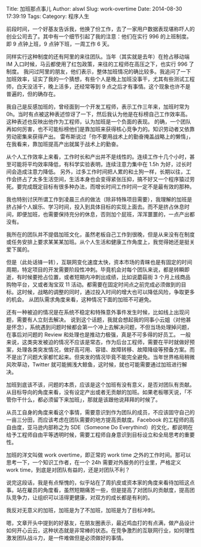 Title: 加班那点事儿
Author: alswl
Slug: work-overtime
Date: 2014-08-30 17:39:19
Tags: 
Category: 程序人生

前段时间，一个好基友告诉我，他换了份工作，去了一家用户数据表现堪称吓人的创业公司去了。其中有一个细节引起了我的注意：他们在实行 996 的上班制度。即 9 点钟上班，9 点钟下班，一周工作 6 天。

同样实行这种制度的还有阿里的来往团队。当年（其实就是去年）在抢占移动端 IM 入口时候，马云都使用了红包政策，来往的工程师在高压之下，也实行 996 了制度。
我问过阿里的朋友，他们表示，整体加班情况的确比较多。我追问了一下加班效率，证实了我的一个猜想，有些个人是晚上加班没事干，尤其有些测试工程师，白天没活干，晚上活多，还经常等到 9 点之后才有事情。这个现象也许不是普遍的，但的确存在。

我自己是反感加班的，曾经面到一个开发工程师，表示工作三年来，加班时常为 0h。当时有点被这种表述惊讶了一下，然后我认为他是在标榜自己工作效率高。
这种表述也反映出他作为工程师，认为加班是一个负面的表现。
的确，一个团队再如何厉害，也不可能标榜他们是靠加班来获得核心竞争力的。知识劳动者又依靠劳动密集来获得产出。
雷布斯说过「你不要用战术上的勤奋掩盖战略上的懒惰」，在我看来，靠加班提高产出就属于战术上的勤奋。

从个人工作效率上来看，工作时长和产出并不是线性的。连续工作十几个小时，甚至可能将平均效率降低，有科学实验表明，连续注意力集中在 1.5h 为好，过长时间会造成注意力降低。
另外，过多工作时间把人累的和土狗一样，长期以往，工作会挤占了太多生活空间，生活本身也会变得紧张压抑，搞不好又一个程序猿过劳死。要完成既定目标有很多种办法，而增长时间工作时间一定不是最有效的那种。

我也特别讨厌所谓工作到凌晨三点的做法（除非特殊项目需要），我理解的加班是挤占掉个人娱乐、学习时间，投入到具体目标的实现上面去。而不是挤占休息时间，即便加班，也需要保持充分的休息，否则加个屁班，浑浑噩噩的，一点产出都没有。

我所在的团队并不提倡加班文化，虽然老板自己工作到很晚，但是从来没有在制度或任务安排上要求某某某加班。从个人生活和健康工作角度上，我觉得她还是挺关爱下属的。

但是（此处话锋一转），互联网变化速度太快，资本市场的青睐也是有固定的时间周期，特定项目的开发需要阶段性冲刺。毕竟机会对每个团队来说，都是转瞬即逝，有时候要抢占位置，或者短期内冲刺出成绩，比如说蘑菇街 3 个月上线商品购物平台，又或者淘宝双 11 活动。都需要在固定时间点之前完成必须做到的目标。这时候，战略的调整的同时，通过投入时间的增大也可以降低风险，争取更多的机会。
从团队需求角度来看，这种情况下面的加班不可避免。

还有一种被迫的情况是在系统不稳定和特殊意外事件发生时候，比如线上出现问题，需要有人立刻去解决。
说到这个话题，我就会想起我的同事小云姐（对他甚是怀念），系统遇到问题时候都会第一个冲上去解决问题，不但当场处理掉问题，在事后对问题的 Review 和处理也是推动力极强，真是不可多得的好员工。
一般来说，这类突发被迫的情况不应该是常态，作为后台工程师，需要在平时就做好预案，处理各类突发情况，做好高可用、容错、故障转移、故障降级等预备方案。而不是出了问题大家都忙起来。但突发的情况毕竟不能完全避免。当年世界格局稍微风吹草动，Twitter 就可能搁浅大鲸鱼，这时候，就也可能需要通过加班进行解决。

加班到底该不该，问题的本质，应该是这个加班有没有意义，是否对团队有贡献。
从目标导向的角度来看，没有设定产出或者无贡献的加班。如果老板哪天说，「不管你干什么，都必须留下来加班」，那就是该跟他说拜拜的时候了。

从员工自身的角度来看这个事情，需要意识到作为团队的成员，不应该固守自己的一亩三分田，而应该考虑在团队需要的地方提高贡献度。Facebook 的工程师的高自由度，亚马逊内部称之为 SDE（Someone Do Everythind）的文化，都说明在给予工程师自由平等透明时候，需要工程师自身意识到目标设立和全局思考的重要性。

加班的洋文叫做 work overtime，即正常的 work time 之外的工作时间。那可以思考一下，一个知识工作者，在一个 24h 需要对外服务的行业里，严格定义 work time，到底是对团队有益的，还是对团队不利？

说完这段话，我是有点惭愧的，似乎站在了周扒皮或资本家的角度来看待加班这点事。站在雇员的角度看，虽然短期痛苦一些，但是提高了对团队的贡献度，提高团队竞争力，让组织可以活得更健康，对双方的成长都是有利的。

我反对无意义的加班，加班是为了不加班，加班是为了目标冲刺。

嗯，文章开头中提到的好基友，在朋友圈表示，最近鸡血打的有点满，做产品设计如何开心云云，这种状态就是非常棒的状态。在竞争激烈的互联网行业，如何理性激发团队战斗力，是一件难做但是必须做好的事情。
